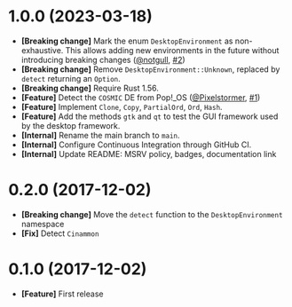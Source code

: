 # 1.0.0 (2023-03-18)

- **[Breaking change]** Mark the enum `DesktopEnvironment` as non-exhaustive. This allows adding new environments in
  the future without introducing breaking changes ([@notgull](https://github.com/notgull), [#2](https://github.com/demurgos/detect-desktop-environment/pull/2))
- **[Breaking change]** Remove `DesktopEnvironment::Unknown`, replaced by `detect` returning an `Option`.
- **[Breaking change]** Require Rust 1.56.
- **[Feature]** Detect the `COSMIC` DE from Pop!_OS ([@Pixelstormer](https://github.com/Pixelstormer), [#1](https://github.com/demurgos/detect-desktop-environment/pull/1))
- **[Feature]** Implement `Clone`, `Copy`, `PartialOrd`, `Ord`, `Hash`.
- **[Feature]** Add the methods `gtk` and `qt` to test the GUI framework used by the desktop framework.
- **[Internal]** Rename the main branch to `main`.
- **[Internal]** Configure Continuous Integration through GitHub CI.
- **[Internal]** Update README: MSRV policy, badges, documentation link

# 0.2.0 (2017-12-02)

- **[Breaking change]** Move the `detect` function to the `DesktopEnvironment` namespace
- **[Fix]** Detect `Cinammon`

# 0.1.0 (2017-12-02)

- **[Feature]** First release
